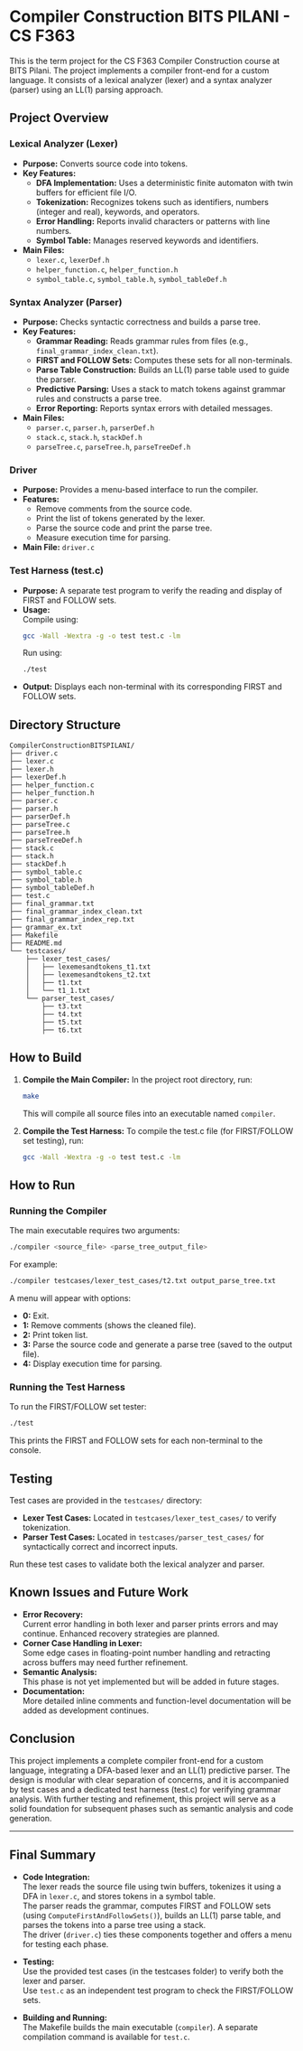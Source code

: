# Compiler Construction BITS PILANI - CS F363

This is the term project for the CS F363 Compiler Construction course at BITS Pilani. The project implements a compiler front-end for a custom language. It consists of a lexical analyzer (lexer) and a syntax analyzer (parser) using an LL(1) parsing approach.

## Project Overview

### Lexical Analyzer (Lexer)
- **Purpose:** Converts source code into tokens.
- **Key Features:**
  - **DFA Implementation:** Uses a deterministic finite automaton with twin buffers for efficient file I/O.
  - **Tokenization:** Recognizes tokens such as identifiers, numbers (integer and real), keywords, and operators.
  - **Error Handling:** Reports invalid characters or patterns with line numbers.
  - **Symbol Table:** Manages reserved keywords and identifiers.
- **Main Files:**
  - `lexer.c`, `lexerDef.h`
  - `helper_function.c`, `helper_function.h`
  - `symbol_table.c`, `symbol_table.h`, `symbol_tableDef.h`

### Syntax Analyzer (Parser)
- **Purpose:** Checks syntactic correctness and builds a parse tree.
- **Key Features:**
  - **Grammar Reading:** Reads grammar rules from files (e.g., `final_grammar_index_clean.txt`).
  - **FIRST and FOLLOW Sets:** Computes these sets for all non-terminals.
  - **Parse Table Construction:** Builds an LL(1) parse table used to guide the parser.
  - **Predictive Parsing:** Uses a stack to match tokens against grammar rules and constructs a parse tree.
  - **Error Reporting:** Reports syntax errors with detailed messages.
- **Main Files:**
  - `parser.c`, `parser.h`, `parserDef.h`
  - `stack.c`, `stack.h`, `stackDef.h`
  - `parseTree.c`, `parseTree.h`, `parseTreeDef.h`

### Driver
- **Purpose:** Provides a menu-based interface to run the compiler.
- **Features:**
  - Remove comments from the source code.
  - Print the list of tokens generated by the lexer.
  - Parse the source code and print the parse tree.
  - Measure execution time for parsing.
- **Main File:** `driver.c`

### Test Harness (test.c)
- **Purpose:** A separate test program to verify the reading and display of FIRST and FOLLOW sets.
- **Usage:**  
  Compile using:
  ```bash
  gcc -Wall -Wextra -g -o test test.c -lm
  ```
  Run using:
  ```bash
  ./test
  ```
- **Output:** Displays each non-terminal with its corresponding FIRST and FOLLOW sets.

## Directory Structure

```
CompilerConstructionBITSPILANI/
├── driver.c
├── lexer.c
├── lexer.h
├── lexerDef.h
├── helper_function.c
├── helper_function.h
├── parser.c
├── parser.h
├── parserDef.h
├── parseTree.c
├── parseTree.h
├── parseTreeDef.h
├── stack.c
├── stack.h
├── stackDef.h
├── symbol_table.c
├── symbol_table.h
├── symbol_tableDef.h
├── test.c
├── final_grammar.txt
├── final_grammar_index_clean.txt
├── final_grammar_index_rep.txt
├── grammar_ex.txt
├── Makefile
├── README.md
└── testcases/
    ├── lexer_test_cases/
    │   ├── lexemesandtokens_t1.txt
    │   ├── lexemesandtokens_t2.txt
    │   ├── t1.txt
    │   └── t1_1.txt
    └── parser_test_cases/
        ├── t3.txt
        ├── t4.txt
        ├── t5.txt
        ├── t6.txt
```

## How to Build

1. **Compile the Main Compiler:**
   In the project root directory, run:
   ```bash
   make
   ```
   This will compile all source files into an executable named `compiler`.

2. **Compile the Test Harness:**
   To compile the test.c file (for FIRST/FOLLOW set testing), run:
   ```bash
   gcc -Wall -Wextra -g -o test test.c -lm
   ```

## How to Run

### Running the Compiler
The main executable requires two arguments:
```bash
./compiler <source_file> <parse_tree_output_file>
```
For example:
```bash
./compiler testcases/lexer_test_cases/t2.txt output_parse_tree.txt
```
A menu will appear with options:
- **0:** Exit.
- **1:** Remove comments (shows the cleaned file).
- **2:** Print token list.
- **3:** Parse the source code and generate a parse tree (saved to the output file).
- **4:** Display execution time for parsing.

### Running the Test Harness
To run the FIRST/FOLLOW set tester:
```bash
./test
```
This prints the FIRST and FOLLOW sets for each non-terminal to the console.

## Testing

Test cases are provided in the `testcases/` directory:
- **Lexer Test Cases:** Located in `testcases/lexer_test_cases/` to verify tokenization.
- **Parser Test Cases:** Located in `testcases/parser_test_cases/` for syntactically correct and incorrect inputs.

Run these test cases to validate both the lexical analyzer and parser.

## Known Issues and Future Work

- **Error Recovery:**  
  Current error handling in both lexer and parser prints errors and may continue. Enhanced recovery strategies are planned.
- **Corner Case Handling in Lexer:**  
  Some edge cases in floating-point number handling and retracting across buffers may need further refinement.
- **Semantic Analysis:**  
  This phase is not yet implemented but will be added in future stages.
- **Documentation:**  
  More detailed inline comments and function-level documentation will be added as development continues.

## Conclusion

This project implements a complete compiler front-end for a custom language, integrating a DFA-based lexer and an LL(1) predictive parser. The design is modular with clear separation of concerns, and it is accompanied by test cases and a dedicated test harness (test.c) for verifying grammar analysis. With further testing and refinement, this project will serve as a solid foundation for subsequent phases such as semantic analysis and code generation.

---

## Final Summary

- **Code Integration:**  
  The lexer reads the source file using twin buffers, tokenizes it using a DFA in `lexer.c`, and stores tokens in a symbol table.  
  The parser reads the grammar, computes FIRST and FOLLOW sets (using `ComputeFirstAndFollowSets()`), builds an LL(1) parse table, and parses the tokens into a parse tree using a stack.  
  The driver (`driver.c`) ties these components together and offers a menu for testing each phase.

- **Testing:**  
  Use the provided test cases (in the testcases folder) to verify both the lexer and parser.  
  Use `test.c` as an independent test program to check the FIRST/FOLLOW sets.

- **Building and Running:**  
  The Makefile builds the main executable (`compiler`). A separate compilation command is available for `test.c`.
